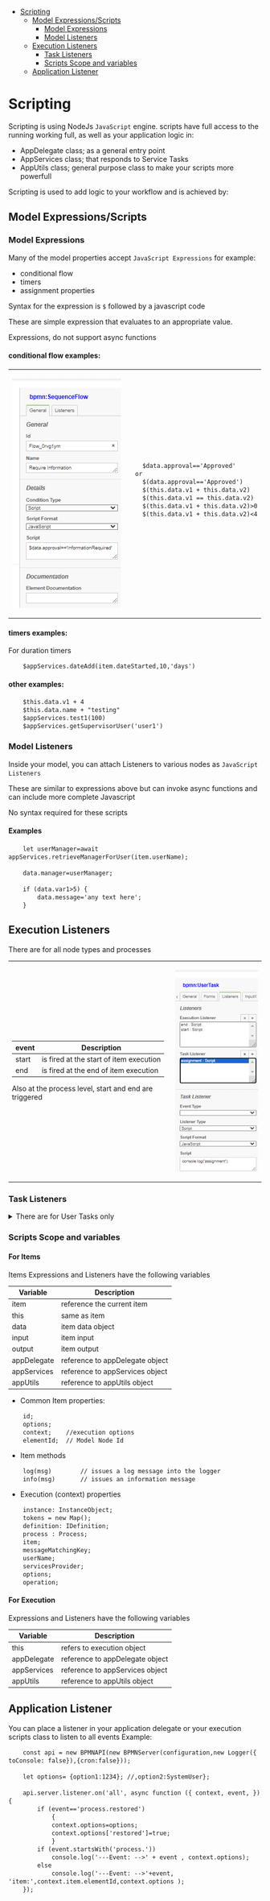 

<!-- toc -->

- [Scripting](#scripting)
  - [Model Expressions/Scripts](#model-expressionsscripts)
    - [Model Expressions](#model-expressions)
    - [Model Listeners](#model-listeners)
  - [Execution Listeners](#execution-listeners)
    - [Task Listeners](#task-listeners)
    - [Scripts Scope and variables](#scripts-scope-and-variables)
  - [Application Listener](#application-listener)

<!-- tocstop -->

# Scripting 
Scripting is using NodeJs `JavaScript` engine.
scripts have full access to the running working full, as well as your application logic in:
- AppDelegate class; as a general entry point
- AppServices class; that responds to Service Tasks
- AppUtils class; general purpose class to make your scripts more powerfull

Scripting is used to add logic to your workflow and is achieved by:

## Model Expressions/Scripts

### Model Expressions 

Many of the model properties accept `JavaScript Expressions` for example:
- conditional flow
- timers
- assignment properties

Syntax for the expression is `$` followed by a javascript code

These are simple expression that evaluates to an appropriate value.

Expressions, do not support async functions

#### conditional flow examples:

<table>
<tr><td>

![flow-conditin](images/flow-condition.png)

</td><td>


```
    $data.approval=='Approved'
  or 
    $(data.approval=='Approved')
    $(this.data.v1 + this.data.v2)
    $(this.data.v1 == this.data.v2)
    $(this.data.v1 + this.data.v2)>0
    $(this.data.v1 + this.data.v2)<4
    
```

</td></tr></table>

#### timers examples:
For duration timers
```
    $appServices.dateAdd(item.dateStarted,10,'days')
```   
#### other examples:
```
    $this.data.v1 + 4
    $this.data.name + "testing"
    $appServices.test1(100)
    $appServices.getSupervisorUser('user1')

```
### Model Listeners

Inside your model, you can attach Listeners to various nodes as `JavaScript Listeners`

These are similar to expressions above but can invoke async functions and can include more complete Javascript

No syntax required for these scripts

#### Examples
```
    let userManager=await appServices.retrieveManagerForUser(item.userName);

    data.manager=userManager;
    
    if (data.var1>5) {
        data.message='any text here';
    }
```
## Execution Listeners
There are for all node types and processes

<table>
<tr><td>


| event        |       Description        |
|-------------  |-------------   |
| start   |   is fired at the start of item execution|
| end   |	  is fired at the end of item execution|


Also at the process level, start and end are triggered

</td><td>

![flow-conditin](images/execution%20listener.png)


</td></tr></table>


### Task Listeners
<details>
<summary>
There are for User Tasks only
</summary>

| event        |       Description        |
|-------------  |-------------   |
| assign   |   invoked after `assign` command is issued |
| validate  |invoked after `assign` or `invoke`  command is issued|

`validate` scripts have a special handling, that they can stop execution by raising errors, to return errors to the execution:
```
    // do some checking here
    return {error:'Not a valid Input'};

```
As a result execution will raise an exception and the command will fail.

</details>

### Scripts Scope and variables
#### For Items
Items Expressions and Listeners have the following variables

| Variable        |       Description        |
|-------------  |-------------   |
| item   |   reference the current item	|
| this   |	same as item|
| data 	|	item data object|
| input |   item input 	|
|output |	item output|
|appDelegate| reference to appDelegate object	|
|appServices| reference to appServices object	|
|appUtils|	   reference to appUtils object|


- Common Item properties:
```
    id;                 
    options;
    context;    //execution options
    elementId;  // Model Node Id
```
- Item methods 
```
    log(msg)        // issues a log message into the logger
    info(msg)       // issues an information message
```
- Execution (context) properties
```
    instance: InstanceObject;
    tokens = new Map();
    definition: IDefinition;
    process : Process;
    item;
    messageMatchingKey;
    userName;
    servicesProvider;
    options;
    operation;
```
#### For Execution
Expressions and Listeners have the following variables

| Variable        |       Description        |
|-------------  |-------------   |
| this   |	refers to execution object |
|appDelegate| reference to appDelegate object	|
|appServices| reference to appServices object	|
|appUtils|	   reference to appUtils object|


## Application Listener

You can place a listener in your application delegate or your execution scripts class to listen to all events
Example:
```
    const api = new BPMNAPI(new BPMNServer(configuration,new Logger({ toConsole: false}),{cron:false}));

    let options= {option1:1234}; //,option2:SystemUser};

    api.server.listener.on('all', async function ({ context, event, }) {
        if (event=='process.restored')
            {
            context.options=options;
            context.options['restored']=true;
            }
        if (event.startsWith('process.'))
            console.log('---Event: -->' + event , context.options);
        else 
            console.log('---Event: -->'+event, 'item:',context.item.elementId,context.options );
    });

```

